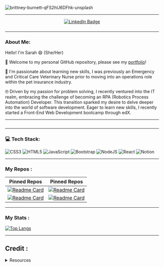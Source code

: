 ![brittney-burnett-qFS2hU6DFhk-unsplash](https://github.com/segleston/segleston/assets/77920230/68823c76-f0de-4af8-b122-390e6ce3e385)

---

<div id="badges" align="center" style="padding-bottom: 10px">
  <a href="https://www.linkedin.com/in/sarah-egleston/">
    <img src="https://img.shields.io/badge/LinkedIn-blue?style=for-the-badge&logo=linkedin&logoColor=white" alt="LinkedIn Badge"/>
  </a>
  </div>


---
### About Me:

Hello! I'm Sarah 😄 (She/Her) 

👋 Welcome to my personal GitHub repository, please see my [portfolio](https://segleston.github.io/portfolio-react/)! 

🦴 I'm passionate about learning new skills, I was previously an Emergency and Critical Care Veterinary Nurse prior to moving into an operations role within the pet insurance industry. 

🤓 Driven by my passion for problem solving, I recently ventured into the IT realm, embracing the challenge of becoming an RPA (Robotics Process Automation) Developer. This transition sparked my desire to delve deeper into the world of software development. Eager to learn new skills, I recently started a Front-End Web Development bootcamp through edX. 




---

  <div align="center">
        <img src="https://komarev.com/ghpvc/?username=segleston&style=flat-square&color=blue" alt=""/>
  </div>

---

### 💻 Tech Stack:
![CSS3](https://img.shields.io/badge/css3-%231572B6.svg?style=for-the-badge&logo=css3&logoColor=white) ![HTML5](https://img.shields.io/badge/html5-%23E34F26.svg?style=for-the-badge&logo=html5&logoColor=white) ![JavaScript](https://img.shields.io/badge/javascript-%23323330.svg?style=for-the-badge&logo=javascript&logoColor=%23F7DF1E) ![Bootstrap](https://img.shields.io/badge/bootstrap-%23563D7C.svg?style=for-the-badge&logo=bootstrap&logoColor=white) ![NodeJS](https://img.shields.io/badge/node.js-6DA55F?style=for-the-badge&logo=node.js&logoColor=white) ![React](https://img.shields.io/badge/react-%2320232a.svg?style=for-the-badge&logo=react&logoColor=%2361DAFB) ![Notion](https://img.shields.io/badge/Notion-%23000000.svg?style=for-the-badge&logo=notion&logoColor=white) 

---

### My Repos :


 Pinned Repos                                                                                        |                                                                                       Pinned Repos                                                                                       |
| :----------------------------------------------------------------------------------------------------------------------------------------------------------------------------------------: | :--------------------------------------------------------------------------------------------------------------------------------------------------------------------------------------: |
|         [![Readme Card](https://github-readme-stats.vercel.app/api/pin/?username=segleston&repo=DevOpps&theme=tokyonight)](https://devopps.app)          |          [![Readme Card](https://github-readme-stats.vercel.app/api/pin/?username=segleston&repo=weather-dashboard&theme=tokyonight)](https://segleston.github.io/weather-dashboard/)          |
|                [![Readme Card](https://github-readme-stats.vercel.app/api/pin/?username=segleston&repo=birthday-blast-from-the-past&theme=tokyonight)](https://segleston.github.io/birthday-blast-from-the-past/)          |         [![Readme Card](https://github-readme-stats.vercel.app/api/pin/?username=segleston&repo=portfolio-react&theme=tokyonight)](https://segleston.github.io/portfolio-react/)          |


--- 

### My Stats :


[![Top Langs](https://github-readme-stats.vercel.app/api/top-langs/?username=segleston&layout=compact&theme=vision-friendly-dark)](https://github.com/anuraghazra/github-readme-stats)


---

## Credit :

<details>
  <summary>Resources</summary>

- Neon photo: [Pexels](https://www.pexels.com/)
- Visits counter: [Anton Komarev](https://github.com/antonkomarev/github-profile-views-counter)
- Readme Stats: [Anurag Hazra](https://github.com/anuraghazra/github-readme-stats)

</details>
